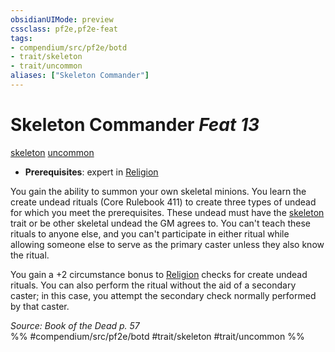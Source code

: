```yaml
---
obsidianUIMode: preview
cssclass: pf2e,pf2e-feat
tags:
- compendium/src/pf2e/botd
- trait/skeleton
- trait/uncommon
aliases: ["Skeleton Commander"]
---
```

# Skeleton Commander  *Feat 13*  
[skeleton](../../Rules/traits/skeleton-b1.md)  [uncommon](../../Rules/traits/uncommon.md)  

- **Prerequisites**: expert in [Religion](../skills.md#Religion)

You gain the ability to summon your own skeletal minions. You learn the create undead rituals (Core Rulebook 411) to create three types of undead for which you meet the prerequisites. These undead must have the [skeleton](../../Rules/traits/skeleton-b1.md) trait or be other skeletal undead the GM agrees to. You can't teach these rituals to anyone else, and you can't participate in either ritual while allowing someone else to serve as the primary caster unless they also know the ritual.

You gain a +2 circumstance bonus to [Religion](../skills.md#Religion) checks for create undead rituals. You can also perform the ritual without the aid of a secondary caster; in this case, you attempt the secondary check normally performed by that caster.

*Source: Book of the Dead p. 57*  
%% #compendium/src/pf2e/botd #trait/skeleton #trait/uncommon %%